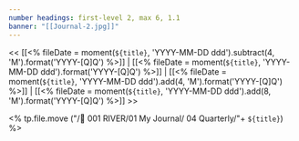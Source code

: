 ```yaml
---
number headings: first-level 2, max 6, 1.1
banner: "[[Journal-2.jpg]]"
---
```

<< [[<% fileDate = moment(`${title}`, 'YYYY-MM-DD ddd').subtract(4, 'M').format('YYYY-[Q]Q') %>]] | [[<% fileDate = moment(`${title}`, 'YYYY-MM-DD ddd').format('YYYY-[Q]Q') %>]] | [[<% fileDate = moment(`${title}`, 'YYYY-MM-DD ddd').add(4, 'M').format('YYYY-[Q]Q') %>]] | [[<% fileDate = moment(`${title}`, 'YYYY-MM-DD ddd').add(8, 'M').format('YYYY-[Q]Q') %>]] >>


<% tp.file.move ("/🌊 001 RIVER/01 My Journal/ 04 Quarterly/"+ `${title}`) %>